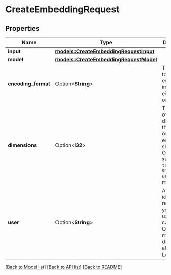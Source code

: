 # CreateEmbeddingRequest

## Properties

Name | Type | Description | Notes
------------ | ------------- | ------------- | -------------
**input** | [**models::CreateEmbeddingRequestInput**](CreateEmbeddingRequest_input.md) |  | 
**model** | [**models::CreateEmbeddingRequestModel**](CreateEmbeddingRequest_model.md) |  | 
**encoding_format** | Option<**String**> | The format to return the embeddings in. Can be either `float` or [`base64`](https://pypi.org/project/pybase64/). | [optional][default to Float]
**dimensions** | Option<**i32**> | The number of dimensions the resulting output embeddings should have. Only supported in `text-embedding-3` and later models.  | [optional]
**user** | Option<**String**> | A unique identifier representing your end-user, which can help OpenAI to monitor and detect abuse. [Learn more](/docs/guides/safety-best-practices#end-user-ids).  | [optional]

[[Back to Model list]](../README.md#documentation-for-models) [[Back to API list]](../README.md#documentation-for-api-endpoints) [[Back to README]](../README.md)


